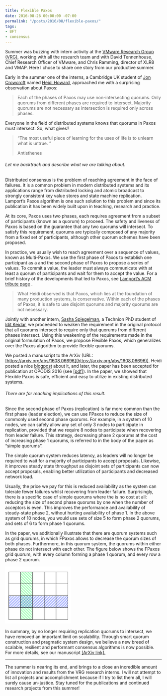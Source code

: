 ```yaml
---
title: Flexible Paxos
date: 2016-08-26 00:00:00 -07:00
permalink: "/posts/2016/08/flexible-paxos/"
tags:
- BFT
- consensus
---
```


Summer was buzzing with intern activity at the  [VMware Research Group (VRG)](http://research.vmware.com/), working with all the research team and with David Tennenhouse, Chief Research Officer of VMware, and Chris Ramming, director of XLR8 and VMAP. Here I chose to share one story from our productive summer.

Early in the summer one of the interns, a Cambridge UK student of  [Jon Crowcroft](http://www.cl.cam.ac.uk/~jac22/)  named  [Heidi Howard](http://hh360.user.srcf.net/blog/), approached me with a surprising observation about Paxos:

> Each of the phases of Paxos may use non-intersecting quorums. Only quorums from different phases are required to intersect. Majority quorums are not necessary as intersection is required only across phases.

Everyone in the field of distributed systems knows that quorums in Paxos must intersect. So, what gives?

> “The most useful piece of learning for the uses of life is to unlearn what is untrue. ”
> 
> Antisthenes

###### Let me backtrack and describe what we are talking about.

Distributed consensus is the problem of reaching agreement in the face of failures. It is a common problem in modern distributed systems and its applications range from distributed locking and atomic broadcast to strongly consistent key value stores and state machine replication. Lamport’s Paxos algorithm is one such solution to this problem and since its publication it has been widely built upon in teaching, research and practice.

At its core, Paxos uses two phases, each requires agreement from a subset of participants (known as a quorum) to proceed. The safety and liveness of Paxos is based on the guarantee that any two quorums will intersect. To satisfy this requirement, quorums are typically composed of any majority from a fixed set of participants, although other quorum schemes have been proposed.

In practice, we usually wish to reach agreement over a sequence of values, known as Multi-Paxos. We use the first phase of Paxos to establish one participant as a and the second phase of Paxos to propose a series of values. To commit a value, the leader must always communicate with at least a quorum of participants and wait for them to accept the value. For a brief history of the developments that led to Paxos, see [Lamport’s ACM tribute page](http://amturing.acm.org/award_winners/lamport_1205376.cfm) .

> What Heidi observed is that Paxos, which lies at the foundation of many production systems, is conservative. Within each of the phases of Paxos, it is safe to use disjoint quorums and majority quorums are not necessary.

Jointly with another intern,  [Sasha Spiegelman](https://alexanderspiegelman.github.io/), a Technion PhD student of [Idit Keidar](http://webee.technion.ac.il/~idish/index.html), we proceeded to weaken the requirement in the original protocol that all quorums intersect to require only that quorums from different phases intersect. Using this weakening of the requirements made in the original formulation of Paxos, we propose Flexible Paxos, which generalizes over the Paxos algorithm to provide flexible quorums.

We posted a manuscript to the ArXiv (URL: [https://arxiv.org/abs/1608.06696](https://arxiv.org/abs/1608.06696)). Heidi posted a nice [blogpost](http://hh360.user.srcf.net/blog/2016/08/majority-agreement-is-not-necessary/) about it, and later, the paper has been accepted for publication at OPODIS 2016 (see  [[pdf]](https://dahliamalkhi.files.wordpress.com/2016/08/fpaxos-opodis2016.pdf "fpaxos-opodis2016")). In the paper, we showed that Flexible Paxos is safe, efficient and easy to utilize in existing distributed systems.

###### There are far reaching implications of this result.

Since the second phase of Paxos (replication) is far more common than the first phase (leader election), we can use FPaxos to reduce the size of commonly used second phase quorums. For example, in a system of 10 nodes, we can safely allow any set of only 3 nodes to participate in replication, provided that we require 8 nodes to participate when recovering from leader failure. This strategy, decreasing phase 2 quorums at the cost of increasing phase 1 quorums, is referred to in the body of the paper as “simple quorums”.

The simple quorum system reduces latency, as leaders will no longer be required to wait for a majority of participants to accept proposals. Likewise, it improves steady state throughput as disjoint sets of participants can now accept proposals, enabling better utilization of participants and decreased network load.

Usually, the price we pay for this is reduced availability as the system can tolerate fewer failures whilst recovering from leader failure. Surprisingly, there is a specific case of simple quorums where the is no cost at all: reducing the size of second phase quorums by one when the number of acceptors is even. This improves the performance and availability of steady-state phase 2, without hurting availability of phase 1. In the above system of 10 nodes, you would use sets of size 5 to form phase 2 quorums, and sets of 6 to form phase 1 quorums.

In the paper, we additionally illustrate that there are quorum systems such as grid quorums, in which FPaxos allows to decrease the quorum sizes of both phases. Furthermore, in this quorum system, the quorums within either phase do not intersect with each other. The figure below shows the FPaxos grid quorum, with every column forming a phase 1 quorum, and every row a phase 2 quorum.

![Screen Shot 2016-08-24 at 10.08.14 PM](/images/gridquorum.png)

In summary, by no longer requiring replication quorums to intersect, we have removed an important limit on scalability. Through smart quorum construction and pragmatic system design, we believe a new breed of scalable, resilient and performant consensus algorithms is now possible. For more details, see our manuscript  [[ArXiv link].](https://arxiv.org/abs/1608.06696)

----------

The summer is nearing its end, and brings to a close an incredible amount of innovation and results from the VRG research interns. I will not attempt to list all projects and accomplishment because if I try to list them all, I will surely cause un-justice. Stay tuned for the publications and continued research projects from this summer!

